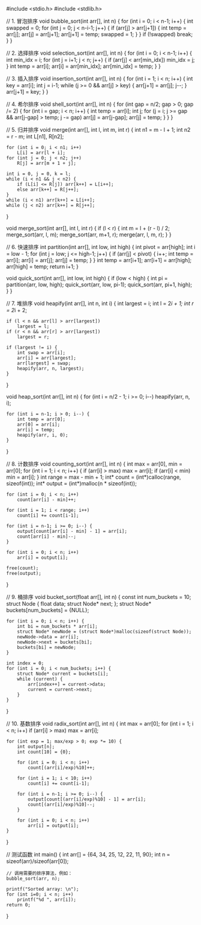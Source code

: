 #include <stdio.h>
#include <stdlib.h>

// 1. 冒泡排序
void bubble_sort(int arr[], int n) {
    for (int i = 0; i < n-1; i++) {
        int swapped = 0;
        for (int j = 0; j < n-i-1; j++) {
            if (arr[j] > arr[j+1]) {
                int temp = arr[j];
                arr[j] = arr[j+1];
                arr[j+1] = temp;
                swapped = 1;
            }
        }
        if (!swapped) break;
    }
}

// 2. 选择排序
void selection_sort(int arr[], int n) {
    for (int i = 0; i < n-1; i++) {
        int min_idx = i;
        for (int j = i+1; j < n; j++) {
            if (arr[j] < arr[min_idx])
                min_idx = j;
        }
        int temp = arr[i];
        arr[i] = arr[min_idx];
        arr[min_idx] = temp;
    }
}

// 3. 插入排序
void insertion_sort(int arr[], int n) {
    for (int i = 1; i < n; i++) {
        int key = arr[i];
        int j = i-1;
        while (j >= 0 && arr[j] > key) {
            arr[j+1] = arr[j];
            j--;
        }
        arr[j+1] = key;
    }
}

// 4. 希尔排序
void shell_sort(int arr[], int n) {
    for (int gap = n/2; gap > 0; gap /= 2) {
        for (int i = gap; i < n; i++) {
            int temp = arr[i];
            int j;
            for (j = i; j >= gap && arr[j-gap] > temp; j -= gap)
                arr[j] = arr[j-gap];
            arr[j] = temp;
        }
    }
}

// 5. 归并排序
void merge(int arr[], int l, int m, int r) {
    int n1 = m - l + 1;
    int n2 = r - m;
    int L[n1], R[n2];

    for (int i = 0; i < n1; i++)
        L[i] = arr[l + i];
    for (int j = 0; j < n2; j++)
        R[j] = arr[m + 1 + j];

    int i = 0, j = 0, k = l;
    while (i < n1 && j < n2) {
        if (L[i] <= R[j]) arr[k++] = L[i++];
        else arr[k++] = R[j++];
    }
    while (i < n1) arr[k++] = L[i++];
    while (j < n2) arr[k++] = R[j++];
}

void merge_sort(int arr[], int l, int r) {
    if (l < r) {
        int m = l + (r - l) / 2;
        merge_sort(arr, l, m);
        merge_sort(arr, m+1, r);
        merge(arr, l, m, r);
    }
}

// 6. 快速排序
int partition(int arr[], int low, int high) {
    int pivot = arr[high];
    int i = low - 1;
    for (int j = low; j <= high-1; j++) {
        if (arr[j] < pivot) {
            i++;
            int temp = arr[i];
            arr[i] = arr[j];
            arr[j] = temp;
        }
    }
    int temp = arr[i+1];
    arr[i+1] = arr[high];
    arr[high] = temp;
    return i+1;
}

void quick_sort(int arr[], int low, int high) {
    if (low < high) {
        int pi = partition(arr, low, high);
        quick_sort(arr, low, pi-1);
        quick_sort(arr, pi+1, high);
    }
}

// 7. 堆排序
void heapify(int arr[], int n, int i) {
    int largest = i;
    int l = 2*i + 1;
    int r = 2*i + 2;

    if (l < n && arr[l] > arr[largest])
        largest = l;
    if (r < n && arr[r] > arr[largest])
        largest = r;

    if (largest != i) {
        int swap = arr[i];
        arr[i] = arr[largest];
        arr[largest] = swap;
        heapify(arr, n, largest);
    }
}

void heap_sort(int arr[], int n) {
    for (int i = n/2 - 1; i >= 0; i--)
        heapify(arr, n, i);

    for (int i = n-1; i > 0; i--) {
        int temp = arr[0];
        arr[0] = arr[i];
        arr[i] = temp;
        heapify(arr, i, 0);
    }
}

// 8. 计数排序
void counting_sort(int arr[], int n) {
    int max = arr[0], min = arr[0];
    for (int i = 1; i < n; i++) {
        if (arr[i] > max) max = arr[i];
        if (arr[i] < min) min = arr[i];
    }
    int range = max - min + 1;
    int* count = (int*)calloc(range, sizeof(int));
    int* output = (int*)malloc(n * sizeof(int));

    for (int i = 0; i < n; i++)
        count[arr[i] - min]++;

    for (int i = 1; i < range; i++)
        count[i] += count[i-1];

    for (int i = n-1; i >= 0; i--) {
        output[count[arr[i] - min] - 1] = arr[i];
        count[arr[i] - min]--;
    }

    for (int i = 0; i < n; i++)
        arr[i] = output[i];

    free(count);
    free(output);
}

// 9. 桶排序
void bucket_sort(float arr[], int n) {
    const int num_buckets = 10;
    struct Node {
        float data;
        struct Node* next;
    };
    struct Node* buckets[num_buckets] = {NULL};

    for (int i = 0; i < n; i++) {
        int bi = num_buckets * arr[i];
        struct Node* newNode = (struct Node*)malloc(sizeof(struct Node));
        newNode->data = arr[i];
        newNode->next = buckets[bi];
        buckets[bi] = newNode;
    }

    int index = 0;
    for (int i = 0; i < num_buckets; i++) {
        struct Node* current = buckets[i];
        while (current) {
            arr[index++] = current->data;
            current = current->next;
        }
    }
}

// 10. 基数排序
void radix_sort(int arr[], int n) {
    int max = arr[0];
    for (int i = 1; i < n; i++)
        if (arr[i] > max) max = arr[i];

    for (int exp = 1; max/exp > 0; exp *= 10) {
        int output[n];
        int count[10] = {0};

        for (int i = 0; i < n; i++)
            count[(arr[i]/exp)%10]++;

        for (int i = 1; i < 10; i++)
            count[i] += count[i-1];

        for (int i = n-1; i >= 0; i--) {
            output[count[(arr[i]/exp)%10] - 1] = arr[i];
            count[(arr[i]/exp)%10]--;
        }

        for (int i = 0; i < n; i++)
            arr[i] = output[i];
    }
}

// 测试函数
int main() {
    int arr[] = {64, 34, 25, 12, 22, 11, 90};
    int n = sizeof(arr)/sizeof(arr[0]);
    
    // 调用需要的排序算法，例如：
    bubble_sort(arr, n);
    
    printf("Sorted array: \n");
    for (int i=0; i < n; i++)
        printf("%d ", arr[i]);
    return 0;
}

